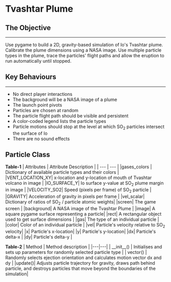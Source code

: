 # Tvashtar Plume
## The Objective
---
Use pygame to build a 2D, gravity-based simulation of Io's Tvashtar plume. Calibrate the plume dimensions using a NASA image. Use multiple particle types in the plume, trace the particles' flight paths and allow the eruption to run automatically until stopped.

## Key Behaviours
---
+ No direct player interactions
+ The background will be a NASA image of a plume
+ The launch point pivots
+ Particles are chosen at random
+ The particle flight path should be visible and persistent
+ A color-coded legend lists the particle types
+ Particle motions should stop at the level at which SO<sub>2</sub>  particles intersect the surface of Io
+ There are no sound effects

## Particle Class
__Table-1__
| Attributes | Attribute Description |
| --- | --- |
|gases_colors | Dictionary of available particle types and their colors |
|VENT_LOCATION_XY| x-location and y-location of mouth of Tvashtar volcano in image |
|IO_SURFACE_Y| Io surface y-value at SO<sub>2</sub> plume margin in image |
|VELOCITY_SO2| Speed (pixels per frame) of SO<sub>2</sub> particle |
|GRAVITY| Acceleration of gravity in pixels per frame |
|vel_scalar| Dictionary of ratios of SO<sub>2</sub> / particle atomic weights|
|screen| The game screen |
|background| A NASA image of the Tvashtar Plume |
|image| A square pygame surface representing a particle|
|rect| A rectangular object used to get surface dimensions |
|gas| The type of an individual particle |
|color| Color of an individual particle |
|vel| Particle's velocity relative to SO<sub>2</sub> velocity|
|x| Particle's x-location|
|y| Particle's y-location|
|dx| Particle's delta-x |
|dy| Particle's delta-y |

__Table-2__
| Method | Method description |
|---|---|
| \_\_init__() | Initialises and sets up parameters for randomly selected particle type |
| vector() | Randomly selects ejection orientation and calculates motion vector dx and dy |
|update()| Adjusts particle trajectory for gravity, draws path behind particle, and destroys particles that move beyond the boundaries of the simulation|